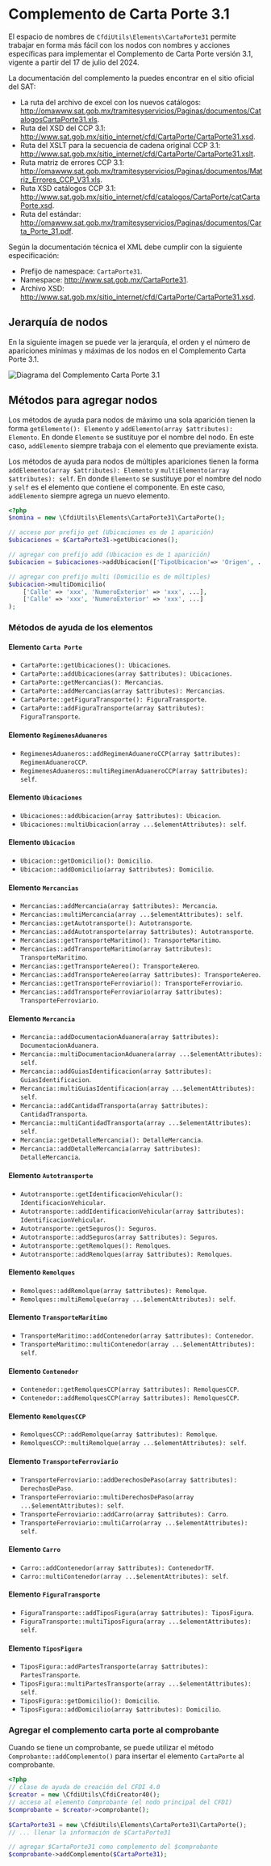 # Complemento de Carta Porte 3.1

El espacio de nombres de `CfdiUtils\Elements\CartaPorte31` permite trabajar en forma más fácil con los nodos
con nombres y acciones específicas para implementar el Complemento de Carta Porte versión 3.1, vigente a
partir del 17 de julio del 2024.

La documentación del complemento la puedes encontrar en el sitio oficial del SAT:

- La ruta del archivo de excel con los nuevos catálogos: <http://omawww.sat.gob.mx/tramitesyservicios/Paginas/documentos/CatalogosCartaPorte31.xls>.
- Ruta del XSD del CCP 3.1: <http://www.sat.gob.mx/sitio_internet/cfd/CartaPorte/CartaPorte31.xsd>.
- Ruta del XSLT para la secuencia de cadena original CCP 3.1: <http://www.sat.gob.mx/sitio_internet/cfd/CartaPorte/CartaPorte31.xslt>.
- Ruta matriz de errores CCP 3.1: <http://omawww.sat.gob.mx/tramitesyservicios/Paginas/documentos/Matriz_Errores_CCP_V31.xls>.
- Ruta XSD catálogos CCP 3.1: <http://www.sat.gob.mx/sitio_internet/cfd/catalogos/CartaPorte/catCartaPorte.xsd>.
- Ruta del estándar: <http://omawww.sat.gob.mx/tramitesyservicios/Paginas/documentos/Carta_Porte_31.pdf>.

Según la documentación técnica el XML debe cumplir con la siguiente especificación:

- Prefijo de namespace: `CartaPorte31`.
- Namespace: <http://www.sat.gob.mx/CartaPorte31>.
- Archivo XSD: <http://www.sat.gob.mx/sitio_internet/cfd/CartaPorte/CartaPorte31.xsd>.

## Jerarquía de nodos

En la siguiente imagen se puede ver la jerarquía, el orden y el número de apariciones mínimas y máximas de los nodos en el Complemento Carta Porte 3.1.

![Diagrama del Complemento Carta Porte 3.1](../_assets/diagrama-carta-porte-31.png)

## Métodos para agregar nodos

Los métodos de ayuda para nodos de máximo una sola aparición tienen la forma `getElemento(): Elemento`
y `addElemento(array $attributes): Elemento`. En donde `Elemento` se sustituye por el nombre del nodo.
En este caso, `addElemento` siempre trabaja con el elemento que previamente exista.

Los métodos de ayuda para nodos de múltiples apariciones tienen la forma `addElemento(array $attributes): Elemento`
y `multiElemento(array $attributes): self`. En donde `Elemento` se sustituye por el nombre del nodo y `self` es el
elemento que contiene el componente.
En este caso, `addElemento` siempre agrega un nuevo elemento.

```php
<?php
$nomina = new \CfdiUtils\Elements\CartaPorte31\CartaPorte();

// acceso por prefijo get (Ubicaciones es de 1 aparición)
$ubicaciones = $CartaPorte31->getUbicaciones();

// agregar con prefijo add (Ubicacion es de 1 aparición)
$ubicacion = $ubicaciones->addUbicacion(['TipoUbicacion'=> 'Origen', ...]);

// agregar con prefijo multi (Domicilio es de múltiples)
$ubicacion->multiDomicilio(
    ['Calle' => 'xxx', 'NumeroExterior' => 'xxx', ...],
    ['Calle' => 'xxx', 'NumeroExterior' => 'xxx', ...]
);
```

### Métodos de ayuda de los elementos

#### Elemento `Carta Porte`

- `CartaPorte::getUbicaciones(): Ubicaciones`.
- `CartaPorte::addUbicaciones(array $attributes): Ubicaciones`.
- `CartaPorte::getMercancias(): Mercancias`.
- `CartaPorte::addMercancias(array $attributes): Mercancias`.
- `CartaPorte::getFiguraTransporte(): FiguraTransporte`.
- `CartaPorte::addFiguraTransporte(array $attributes): FiguraTransporte`.

#### Elemento `RegimenesAduaneros`

- `RegimenesAduaneros::addRegimenAduaneroCCP(array $attributes): RegimenAduaneroCCP`.
- `RegimenesAduaneros::multiRegimenAduaneroCCP(array $attributes): self`.

#### Elemento `Ubicaciones`

- `Ubicaciones::addUbicacion(array $attributes): Ubicacion`.
- `Ubicaciones::multiUbicacion(array ...$elementAttributes): self`.

#### Elemento `Ubicacion`

- `Ubicacion::getDomicilio(): Domicilio`.
- `Ubicacion::addDomicilio(array $attributes): Domicilio`.

#### Elemento `Mercancias`

- `Mercancias::addMercancia(array $attributes): Mercancia`.
- `Mercancias::multiMercancia(array ...$elementAttributes): self`.
- `Mercancias::getAutotransporte(): Autotransporte`.
- `Mercancias::addAutotransporte(array $attributes): Autotransporte`.
- `Mercancias::getTransporteMaritimo(): TransporteMaritimo`.
- `Mercancias::addTransporteMaritimo(array $attributes): TransporteMaritimo`.
- `Mercancias::getTransporteAereo(): TransporteAereo`.
- `Mercancias::addTransporteAereo(array $attributes): TransporteAereo`.
- `Mercancias::getTransporteFerroviario(): TransporteFerroviario`.
- `Mercancias::addTransporteFerroviario(array $attributes): TransporteFerroviario`.

#### Elemento `Mercancia`

- `Mercancia::addDocumentacionAduanera(array $attributes): DocumentacionAduanera`.
- `Mercancia::multiDocumentacionAduanera(array ...$elementAttributes): self`.
- `Mercancia::addGuiasIdentificacion(array $attributes): GuiasIdentificacion`.
- `Mercancia::multiGuiasIdentificacion(array ...$elementAttributes): self`.
- `Mercancia::addCantidadTransporta(array $attributes): CantidadTransporta`.
- `Mercancia::multiCantidadTransporta(array ...$elementAttributes): self`.
- `Mercancia::getDetalleMercancia(): DetalleMercancia`.
- `Mercancia::addDetalleMercancia(array $attributes): DetalleMercancia`.

#### Elemento `Autotransporte`

- `Autotransporte::getIdentificacionVehicular(): IdentificacionVehicular`.
- `Autotransporte::addIdentificacionVehicular(array $attributes): IdentificacionVehicular`.
- `Autotransporte::getSeguros(): Seguros`.
- `Autotransporte::addSeguros(array $attributes): Seguros`.
- `Autotransporte::getRemolques(): Remolques`.
- `Autotransporte::addRemolques(array $attributes): Remolques`.

#### Elemento `Remolques`

- `Remolques::addRemolque(array $attributes): Remolque`.
- `Remolques::multiRemolque(array ...$elementAttributes): self`.

#### Elemento `TransporteMaritimo`

- `TransporteMaritimo::addContenedor(array $attributes): Contenedor`.
- `TransporteMaritimo::multiContenedor(array ...$elementAttributes): self`.

#### Elemento `Contenedor`

- `Contenedor::getRemolquesCCP(array $attributes): RemolquesCCP`.
- `Contenedor::addRemolquesCCP(array $attributes): RemolquesCCP`.

#### Elemento `RemolquesCCP`

- `RemolquesCCP::addRemolque(array $attributes): Remolque`.
- `RemolquesCCP::multiRemolque(array ...$elementAttributes): self`.

#### Elemento `TransporteFerroviario`

- `TransporteFerroviario::addDerechosDePaso(array $attributes): DerechosDePaso`.
- `TransporteFerroviario::multiDerechosDePaso(array ...$elementAttributes): self`.
- `TransporteFerroviario::addCarro(array $attributes): Carro`.
- `TransporteFerroviario::multiCarro(array ...$elementAttributes): self`.

#### Elemento `Carro`

- `Carro::addContenedor(array $attributes): ContenedorTF`.
- `Carro::multiContenedor(array ...$elementAttributes): self`.

#### Elemento `FiguraTransporte`

- `FiguraTransporte::addTiposFigura(array $attributes): TiposFigura`.
- `FiguraTransporte::multiTiposFigura(array ...$elementAttributes): self`.

#### Elemento `TiposFigura`

- `TiposFigura::addPartesTransporte(array $attributes): PartesTransporte`.
- `TiposFigura::multiPartesTransporte(array ...$elementAttributes): self`.
- `TiposFigura::getDomicilio(): Domicilio`.
- `TiposFigura::addDomicilio(array $attributes): Domicilio`.

### Agregar el complemento carta porte al comprobante

Cuando se tiene un comprobante, se puede utilizar el método `Comprobante::addComplemento()` para insertar
el elemento `CartaPorte` al comprobante.

```php
<?php
// clase de ayuda de creación del CFDI 4.0
$creator = new \CfdiUtils\CfdiCreator40();
// acceso al elemento Comprobante (el nodo principal del CFDI)
$comprobante = $creator->comprobante();
                     
$CartaPorte31 = new \CfdiUtils\Elements\CartaPorte31\CartaPorte();
// ... llenar la información de $CartaPorte31

// agregar $CartaPorte31 como complemento del $comprobante
$comprobante->addComplemento($CartaPorte31);
```
